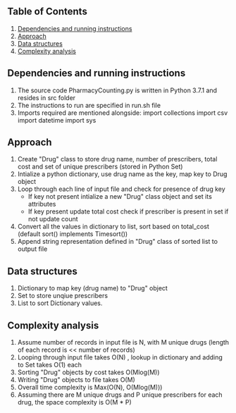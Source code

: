 ## Table of Contents

1. [Dependencies and running instructions](#Dependencies-and-running-instructions)
2. [Approach](#Approach)
3. [Data structures](#Data-Structures)
4. [Complexity analysis](#Complexity-analysis)

## Dependencies and running instructions

1. The source code PharmacyCounting.py is written in Python 3.7.1 and resides in src folder 
2. The instructions to run are specified in run.sh file
3. Imports required are mentioned alongside: import collections import csv import datetime import sys

## Approach

1. Create "Drug" class to store drug name, number of prescribers, total cost and set of unique prescribers (stored in Python Set)
2. Intialize a python dictionary, use drug name as the key, map key to Drug object
3. Loop through each line of input file and check for presence of drug key 
   - If key not present 
     intialize a new "Drug" class object and set its attributes
   - If key present
     update total cost
     check if prescriber is present in set if not update count
4. Convert all the values in dictionary to list, sort based on total_cost (default sort() implements Timesort())
7. Append string representation defined in "Drug" class of sorted list to output file
## Data structures

1. Dictionary to map key (drug name) to "Drug" object
2. Set to store unqiue prescribers
3. List to sort Dictionary values.

## Complexity analysis

1. Assume number of records in input file is N, with M unique drugs (length of each record is << number of records)
2. Looping through input file takes O(N) , lookup in dictionary and adding to Set takes O(1) each
3. Sorting "Drug" objects by cost takes O(Mlog(M))
4. Writing "Drug" objects to file takes O(M)
5. Overall time complexity is Max(O(N), O(Mlog(M)))
6. Assuming there are M unique drugs and P unique prescribers for each drug, the space complexity is O(M * P)
